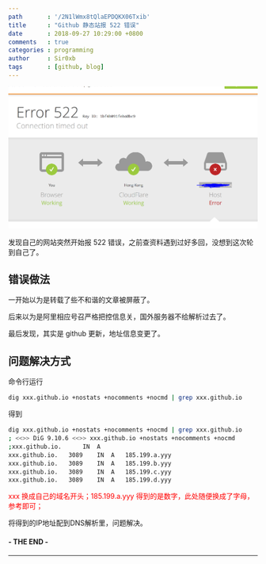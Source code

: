 ```yaml
---
path       : '/2N1lWmx8tQlaEPDQKX06Txib'
title      : "Github 静态站报 522 错误"
date       : 2018-09-27 10:29:00 +0800
comments   : true
categories : programming
author     : Sir0xb
tags       : [github, blog]
---
```


<img src="/images/2018/2018-09-27-102900.png" width="650" />

发现自己的网站突然开始报 522 错误，之前查资料遇到过好多回，没想到这次轮到自己了。

<!--more-->

## 错误做法

一开始以为是转载了些不和谐的文章被屏蔽了。

后来以为是阿里相应号召严格把控信息关，国外服务器不给解析过去了。

最后发现，其实是 github 更新，地址信息变更了。

## 问题解决方式

命令行运行

```bash
dig xxx.github.io +nostats +nocomments +nocmd | grep xxx.github.io
```

得到

```bash
dig xxx.github.io +nostats +nocomments +nocmd | grep xxx.github.io
; <<>> DiG 9.10.6 <<>> xxx.github.io +nostats +nocomments +nocmd
;xxx.github.io.      IN  A
xxx.github.io.   3089    IN  A   185.199.a.yyy
xxx.github.io.   3089    IN  A   185.199.b.yyy
xxx.github.io.   3089    IN  A   185.199.c.yyy
xxx.github.io.   3089    IN  A   185.199.d.yyy
```

<font color="red">
xxx 换成自己的域名开头；185.199.a.yyy 得到的是数字，此处随便换成了字母，参考即可；
</font>

将得到的IP地址配到DNS解析里，问题解决。

#### - THE END -

***
